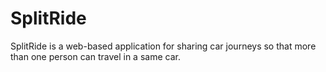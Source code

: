 # SplitRide
SplitRide is a web-based application for sharing car journeys so that more than one person can travel in a same car.
